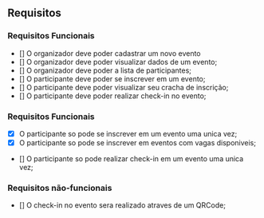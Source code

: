 ## Requisitos

### Requisitos Funcionais

- [] O organizador deve poder cadastrar um novo evento
- [] O organizador deve poder visualizar dados de um evento;
- [] O organizador deve poder a lista de participantes;
- [] O participante deve poder se inscrever em um evento;
- [] O participante deve poder visualizar seu cracha de inscrição;
- [] O participante deve poder realizar check-in no evento;

### Requisitos Funcionais

- [x] O participante so pode se inscrever em um evento uma unica vez;
- [x] O participante so pode se inscrever em eventos com vagas disponiveis;
- [] O participante so pode realizar check-in em um evento uma unica vez;

### Requisitos não-funcionais

- [] O check-in no evento sera realizado atraves de um QRCode;
